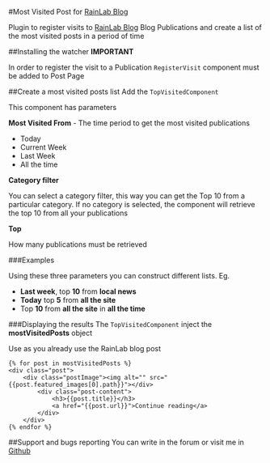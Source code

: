 #Most Visited Post for [RainLab Blog](https://octobercms.com/plugin/rainlab-blog)

Plugin to register visits to [RainLab Blog](https://octobercms.com/plugin/rainlab-blog) Blog Publications and create a list of the most visited posts in a period of time

##Installing the watcher
**IMPORTANT**

In order to register the visit to a Publication `RegisterVisit` component must be added to Post Page

##Create a most visited posts list
Add the `TopVisitedComponent`

This component has parameters

**Most Visited From** - The time period to get the most visited publications

- Today
- Current Week
- Last Week
- All the time

**Category filter**

You can select a category filter, this way you can get the Top 10 from a particular category. If no category is selected, the component will retrieve the top 10 from all your publications

**Top**

How many publications must be retrieved

###Examples

Using these three parameters you can construct different lists. Eg.

- **Last week**, top **10** from **local news**
- **Today** top **5** from **all the site**
- Top **10** from **all the site** in **all the time**

###Displaying the results
The `TopVisitedComponent` inject the **mostVisitedPosts**   object



Use as you already use the RainLab blog post

```
{% for post in mostVisitedPosts %}
<div class="post">
	<div class="postImage"><img alt="" src="{{post.featured_images[0].path}}"></div>
		<div class="post-content">
			<h3>{{post.title}}</h3>
			<a href="{{post.url}}">Continue reading</a>
		</div>
	</div>
{% endfor %}
```

##Support and bugs reporting
You can write in the forum or visit me in [Github](https://github.com/sanPuerquitoProgramador/most-visited-posts)
